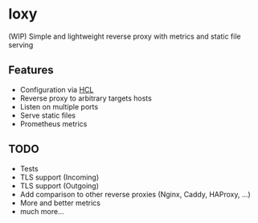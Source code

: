 # loxy
(WIP) Simple and lightweight reverse proxy with metrics and static file serving

## Features
- Configuration via [HCL](https://github.com/hashicorp/hcl/tree/hcl2)
- Reverse proxy to arbitrary targets hosts
- Listen on multiple ports
- Serve static files
- Prometheus metrics

## TODO
- Tests
- TLS support (Incoming)
- TLS support (Outgoing)
- Add comparison to other reverse proxies (Nginx, Caddy, HAProxy, ...)
- More and better metrics
- much more...